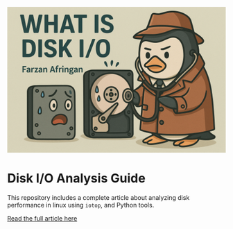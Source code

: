 ![Disk I/O visualization ](assets/disk2.png)

# Disk I/O Analysis Guide


This repository includes a complete article about analyzing disk performance in linux using `iotop`, and Python tools.


[Read the full article here](analyze-disk-io.md)

